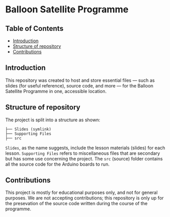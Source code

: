 # Balloon Satellite Programme

## Table of Contents
- [Introduction](#introduction)
- [Structure of repository](#structure-of-repository)
- [Contributions](#contributions)

## Introduction

This repository was created to host and store essential files — such as slides (for useful reference), source code, and more — for the Balloon Satellite Programme in one, accessible location.

## Structure of repository

The project is split into a structure as shown:

```
├── Slides (symlink)
├── Supporting Files
├── src 
```

`Slides`, as the name suggests, include the lesson materials (slides) for each lesson. `Supporting Files` refers to miscellaneous files that are secondary but has some use concerning the project. The `src` (source) folder contains all the source code for the Arduino boards to run.

## Contributions

This project is mostly for educational purposes only, and not for general purposes. We are not accepting contributions; this repository is only up for the presevation of the source code written during the course of the programme.